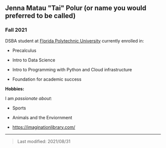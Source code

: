 ## Jenna Matau "Tai" Polur (or name you would preferred to be called)

### Fall 2021

DSBA student at [Florida Polytechnic University](https://www.floridapoly.edu) currently enrolled in: 

- Precalculus

- Intro to Data Science

- Intro to Programming with Python and Cloud infrastructure

- Foundation for academic success

**Hobbies:**

I am _passionate about_: 

- Sports

- Animals and the Enviornment

- https://imaginationlibrary.com/

***

> Last modified: 2021/08/31
